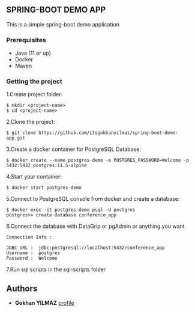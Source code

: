 ## SPRING-BOOT DEMO APP

This is a simple spring-boot demo application

### Prerequisites

- Java (11 or up)
- Docker
- Maven

### Getting the project

1.Create project folder:
```
$ mkdir <project-name>
$ cd <project-name>
```

2.Clone the project:
```
$ git clone https://github.com/itsgokhanyilmaz/spring-boot-demo-app.git
```

3.Create a docker container for PostgreSQL Database:
```
$ docker create --name postgres-demo -e POSTGRES_PASSWORD=Welcome -p 5432:5432 postgres:11.5-alpine
```
4.Start your container:
```
$ docker start postgres-demo
```
5.Connect to PostgreSQL console from docker and create a database:
```
$ docker exec -it postgres-demo psql -U postgres
postgres>> create database conference_app
```

6.Connect the database with DataGrip or pgAdmin or anything you want
```
Connection Info : 

JDBC URL :  jdbc:postgresql://localhost:5432/conference_app
Username :  postgres
Password :  Welcome 

```

7.Run sql scripts in the sql-scripts folder


## Authors
* **Gokhan YILMAZ** [profile](https://github.com/itsgokhanyilmaz)

